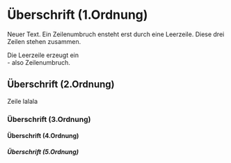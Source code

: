 # Überschrift (1.Ordnung)
Neuer Text. 
Ein Zeilenumbruch ensteht erst durch eine Leerzeile.
Diese drei Zeilen stehen zusammen.

Die Leerzeile erzeugt ein <br> - also Zeilenumbruch.

## Überschrift (2.Ordnung)

Zeile lalala


### Überschrift (3.Ordnung)

#### Überschrift (4.Ordnung)

##### Überschrift (5.Ordnung)


